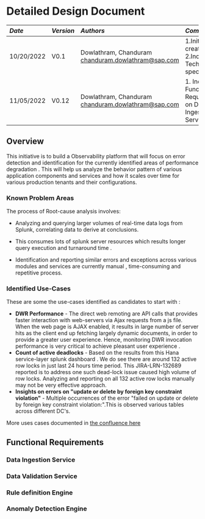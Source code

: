 # Detailed Design Document


| ***Date*** | ***Version*** |  ***Authors***    | ***Comments***                                                 |
|:-----------|    :---      | :---  |:---------------------------------------------------------------|  
| 10/20/2022 | V0.1 | Dowlathram, Chanduram <chanduram.dowlathram@sap.com>| 1.Initial draft created. <br> 2.Includes Technical specs.      |
| 11/05/2022 | V0.12 | Dowlathram, Chanduram <chanduram.dowlathram@sap.com>| 1. Included Functional Requirements on  Data Ingestion Service |

## Overview
This initiative is to build a Observability platform that will focus on error detection and identification for the currently identified areas of 
performance degradation . This will help us analyze the behavior pattern of various application components and services and how it scales over time for various production tenants and their configurations.

### Known Problem Areas

The process of Root-cause analysis  involves: 

- Analyzing and querying larger volumes of real-time data logs from Splunk,  correlating data to derive at conclusions. 

- This  consumes lots of splunk server resources which results longer query execution and turnaround time . 

- Identification  and reporting similar errors and exceptions across various modules and services are currently manual , time-consuming and repetitive process.

### Identified Use-Cases

These are some the use-cases identified as candidates to start with :
- **DWR Performance** - The direct web remoting  are API calls that provides faster interaction with web-servers via Ajax requests from a js file.
When the web page is AJAX enabled, it  results in large number of server hits as the client end up fetching largely dynamic documents, in order to provide a greater user experience.
Hence, monitoring DWR invocation performance is very critical to achieve pleasant user experience .
- **Count of active deadlocks** - Based on the results from this Hana service-layer splunk dashboard . We do see there are around 132 active row locks in just last 24 hours time period. This JIRA-LRN-132689 reported is to address one such dead-lock issue caused high volume of row locks.  Analyzing and reporting on all 132 active row locks manually may not be very effective approach.
- **Insights on errors on "update or delete by foreign key constraint violation"** - Multiple occurrences of the error "failed on update or delete by foreign key constraint violation:".This is observed various tables across different DC's. 

More uses cases documented in [the confluence here](https://confluence.successfactors.com/display/ENG/Data+Insights+for+error+detection+and+identification+of+performance+anomalies)
## Functional Requirements

### Data Ingestion Service 



### Data Validation Service


### Rule definition Engine

### Anomaly Detection Engine


